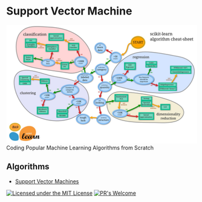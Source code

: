 # Support Vector Machine
![SciKit-Learn ML Roadmap](/ml_map.jpg)
Coding Popular Machine Learning Algorithms from Scratch

## Algorithms
* [Support Vector Machines](https://github.com/Jadams29/ML_From_Scratch/tree/master/Support_Vector_Machine)

[![Licensed under the MIT License](https://img.shields.io/badge/License-MIT-blue.svg)](https://github.com/Microsoft/BosqueLanguage/blob/master/LICENSE.txt)
[![PR's Welcome](https://img.shields.io/badge/PRs%20-welcome-brightgreen.svg)](#contribute)

